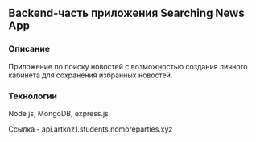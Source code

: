 ## Backend-часть приложения Searching News App

### Описание
Приложение по поиску новостей с возможностью создания личного кабинета для сохранения избранных новостей.
<br />

### Технологии
Node js, MongoDB, express.js

Ссылка - api.artknz1.students.nomoreparties.xyz
